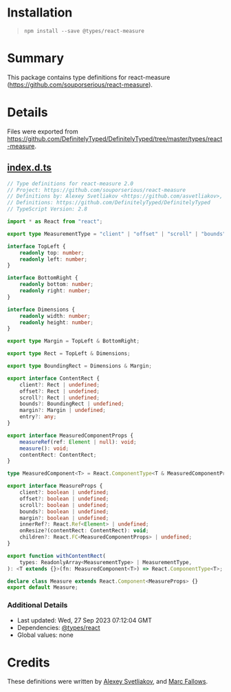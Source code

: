 # Installation
> `npm install --save @types/react-measure`

# Summary
This package contains type definitions for react-measure (https://github.com/souporserious/react-measure).

# Details
Files were exported from https://github.com/DefinitelyTyped/DefinitelyTyped/tree/master/types/react-measure.
## [index.d.ts](https://github.com/DefinitelyTyped/DefinitelyTyped/tree/master/types/react-measure/index.d.ts)
````ts
// Type definitions for react-measure 2.0
// Project: https://github.com/souporserious/react-measure
// Definitions by: Alexey Svetliakov <https://github.com/asvetliakov>, Marc Fallows <https://github.com/marcfallows>
// Definitions: https://github.com/DefinitelyTyped/DefinitelyTyped
// TypeScript Version: 2.8

import * as React from "react";

export type MeasurementType = "client" | "offset" | "scroll" | "bounds" | "margin";

interface TopLeft {
    readonly top: number;
    readonly left: number;
}

interface BottomRight {
    readonly bottom: number;
    readonly right: number;
}

interface Dimensions {
    readonly width: number;
    readonly height: number;
}

export type Margin = TopLeft & BottomRight;

export type Rect = TopLeft & Dimensions;

export type BoundingRect = Dimensions & Margin;

export interface ContentRect {
    client?: Rect | undefined;
    offset?: Rect | undefined;
    scroll?: Rect | undefined;
    bounds?: BoundingRect | undefined;
    margin?: Margin | undefined;
    entry?: any;
}

export interface MeasuredComponentProps {
    measureRef(ref: Element | null): void;
    measure(): void;
    contentRect: ContentRect;
}

type MeasuredComponent<T> = React.ComponentType<T & MeasuredComponentProps>;

export interface MeasureProps {
    client?: boolean | undefined;
    offset?: boolean | undefined;
    scroll?: boolean | undefined;
    bounds?: boolean | undefined;
    margin?: boolean | undefined;
    innerRef?: React.Ref<Element> | undefined;
    onResize?(contentRect: ContentRect): void;
    children?: React.FC<MeasuredComponentProps> | undefined;
}

export function withContentRect(
    types: ReadonlyArray<MeasurementType> | MeasurementType,
): <T extends {}>(fn: MeasuredComponent<T>) => React.ComponentType<T>;

declare class Measure extends React.Component<MeasureProps> {}
export default Measure;

````

### Additional Details
 * Last updated: Wed, 27 Sep 2023 07:12:04 GMT
 * Dependencies: [@types/react](https://npmjs.com/package/@types/react)
 * Global values: none

# Credits
These definitions were written by [Alexey Svetliakov](https://github.com/asvetliakov), and [Marc Fallows](https://github.com/marcfallows).
